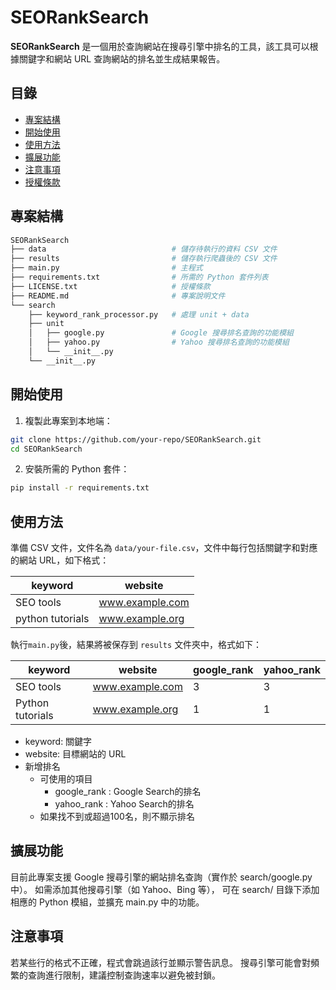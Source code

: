 # SEORankSearch

**SEORankSearch** 是一個用於查詢網站在搜尋引擎中排名的工具，該工具可以根據關鍵字和網站 URL 查詢網站的排名並生成結果報告。

## 目錄
- [專案結構](#專案結構)
- [開始使用](#開始使用)
- [使用方法](#使用方法)
- [擴展功能](#擴展功能)
- [注意事項](#注意事項)
- [授權條款](#license)

## 專案結構

```bash
SEORankSearch
├── data                            # 儲存待執行的資料 CSV 文件
├── results                         # 儲存執行爬蟲後的 CSV 文件
├── main.py                         # 主程式
├── requirements.txt                # 所需的 Python 套件列表
├── LICENSE.txt                     # 授權條款
├── README.md                       # 專案說明文件
└── search
    ├── keyword_rank_processor.py   # 處理 unit + data
    ├── unit
    │   ├── google.py               # Google 搜尋排名查詢的功能模組
    │   ├── yahoo.py                # Yahoo 搜尋排名查詢的功能模組
    │   └── __init__.py
    └── __init__.py
```


## 開始使用

1. 複製此專案到本地端：

```bash
git clone https://github.com/your-repo/SEORankSearch.git
cd SEORankSearch
```

2. 安裝所需的 Python 套件：

```bash
pip install -r requirements.txt
```

## 使用方法
準備 CSV 文件，文件名為 `data/your-file.csv`，文件中每行包括關鍵字和對應的網站 URL，如下格式：

| keyword           | website                    |
|-------------------|----------------------------|
| SEO tools         | www.example.com    |
| python tutorials  | www.example.org    |


執行`main.py`後，結果將被保存到 `results` 文件夾中，格式如下：

| keyword           | website                    | google_rank |yahoo_rank| 
|-------------------|----------------------------|-------------|----------|
| SEO tools         | www.example.com    | 3           | 3        |
| Python tutorials  | www.example.org    | 1           | 1        |

- keyword: 關鍵字
- website: 目標網站的 URL
- 新增排名
    - 可使用的項目
        - google_rank : Google Search的排名
        - yahoo_rank : Yahoo Search的排名
    - 如果找不到或超過100名，則不顯示排名

## 擴展功能
目前此專案支援 Google 搜尋引擎的網站排名查詢（實作於 search/google.py 中）。
如需添加其他搜尋引擎（如 Yahoo、Bing 等），
可在 search/ 目錄下添加相應的 Python 模組，並擴充 main.py 中的功能。

## 注意事項
若某些行的格式不正確，程式會跳過該行並顯示警告訊息。
搜尋引擎可能會對頻繁的查詢進行限制，建議控制查詢速率以避免被封鎖。